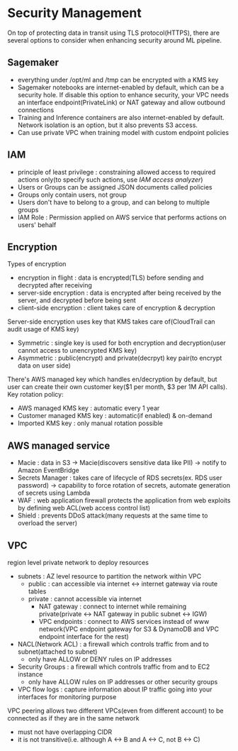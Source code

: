 # Security Management

On top of protecting data in transit using TLS protocol(HTTPS), there are several options to consider when enhancing security around ML pipeline.

## Sagemaker

* everything under /opt/ml and /tmp can be encrypted with a KMS key
* Sagemaker notebooks are internet-enabled by default, which can be a security hole. If disable this option to enhance security, your VPC needs an interface endpoint(PrivateLink) or NAT gateway and allow outbound connections
* Training and Inference containers are also internet-enabled by default. Network isolation is an option, but it also prevents S3 access.
* Can use private VPC when training model with custom endpoint policies

## IAM

* principle of least privilege : constraining allowed access to required actions only(to specify such actions, use *IAM access analyzer*)
* Users or Groups can be assigned JSON documents called policies
* Groups only contain users, not group
* Users don't have to belong to a group, and can belong to multiple groups
* IAM Role : Permission applied on AWS service that performs actions on users' behalf

## Encryption

Types of encryption

* encryption in flight : data is encrypted(TLS) before sending and decrypted after receiving
* server-side encryption : data is encrypted after being received by the server, and decrypted before being sent
* client-side encryption : client takes care of encryption & decryption

Server-side encryption uses key that KMS takes care of(CloudTrail can audit usage of KMS key)

* Symmetric : single key is used for both encryption and decryption(user cannot access to unencrypted KMS key)
* Asymmetric : public(encrypt) and private(decrpyt) key pair(to encrypt data on user side)

There's AWS managed key which handles en/decryption by default, but user can create their own customer key($1 per month, $3 per 1M API calls). Key rotation policy:

* AWS managed KMS key : automatic every 1 year
* Customer managed KMS key : automatic(if enabled) & on-demand
* Imported KMS key : only manual rotation possible

## AWS managed service

* Macie : data in S3 -> Macie(discovers sensitive data like PII) -> notify to Amazon EventBridge
* Secrets Manager : takes care of lifecycle of RDS secrets(ex. RDS user password) -> capability to force rotation of secrets, automate generation of secrets using Lambda
* WAF : web application firewall protects the application from web exploits by defining web ACL(web access control list)
* Shield : prevents DDoS attack(many requests at the same time to overload the server)

## VPC

region level private network to deploy resources

* subnets : AZ level resource to partition the network within VPC
    * public : can accessible via internet <-> internet gateway via route tables
    * private : cannot accessible via internet
        * NAT gateway : connect to internet while remaining private(private <-> NAT gateway in public subnet <-> IGW)
        * VPC endpoints : connect to AWS services instead of www network(VPC endpoint gateway for S3 & DynamoDB and VPC endpoint interface for the rest)
* NACL(Network ACL) : a firewall which controls traffic from and to subnet(attached to subnet)
    * only have ALLOW or DENY rules on IP addresses
* Security Groups : a firewall which controls traffic from and to EC2 instance
    * only have ALLOW rules on IP addresses or other security groups
* VPC flow logs : capture information about IP traffic going into your interfaces for monitoring purpose

VPC peering allows two different VPCs(even from different account) to be connected as if they are in the same network

* must not have overlapping CIDR
* it is not transitive(i.e. although A <-> B and A <-> C, not B <-> C)